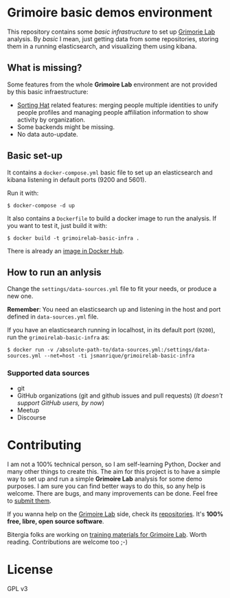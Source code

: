 # Grimoire basic demos environment

This repository contains some *basic infrastructure* to set up [Grimorie Lab](http://grimoirelab.github.io) analysis. By *basic* I mean, just getting data from some repositories, storing them in a running elasticsearch, and visualizing them using kibana.

## What is missing?

Some features from the whole **Grimoire Lab** environment are not provided by this basic infraestructure:
* [Sorting Hat](https://github.com/grimoirelab/sortinghat) related features: merging people multiple identities to unify people profiles and managing people affiliation information to show activity by organization.
* Some backends might be missing.
* No data auto-update.

## Basic set-up

It contains a `docker-compose.yml` basic file to set up an elasticsearch and kibana listening in default ports (9200 and 5601).

Run it with:
```
$ docker-compose -d up
```

It also contains a `Dockerfile` to build a docker image to run the analysis. If you want to test it, just build it with:

```
$ docker build -t grimoirelab-basic-infra .
```

There is already an [image in Docker Hub](https://hub.docker.com/r/jsmanrique/grimoirelab-basic-infra/).

## How to run an anlysis

Change the `settings/data-sources.yml` file to fit your needs, or produce a new one.

**Remember**: You need an elasticsearch up and listening in the host and port defined in `data-sources.yml` file.

If you have an elasticsearch running in localhost, in its default port (`9200`), run the `grimoirelab-basic-infra` as:
```
$ docker run -v /absolute-path-to/data-sources.yml:/settings/data-sources.yml --net=host -ti jsmanrique/grimoirelab-basic-infra
```

### Supported data sources

* git
* GitHub organizations (git and github issues and pull requests) (*It doesn't support GitHub users, by now*)
* Meetup
* Discourse

# Contributing

I am not a 100% technical person, so I am self-learning Python, Docker and many other things to create this. The aim for this project is to have a simple way to set up and run a simple **Grimoire Lab** analysis for some demo purposes. I am sure you can find better ways to do this, so any help is welcome. There are bugs, and many improvements can be done. Feel free to [submit them](https://github.com/jsmanrique/grimoirelab-basic-infra/issues).

If you wanna help on the [Grimoire Lab](http://grimoirelab.github.io) side, check its [repositories](https://github.com/grimoirelab). It's **100% free, libre, open source software**.

Bitergia folks are working on [training materials for Grimoire Lab](https://www.gitbook.com/book/jgbarah/grimoirelab-training/details). Worth reading. Contributions are welcome too ;-)

# License

GPL v3
